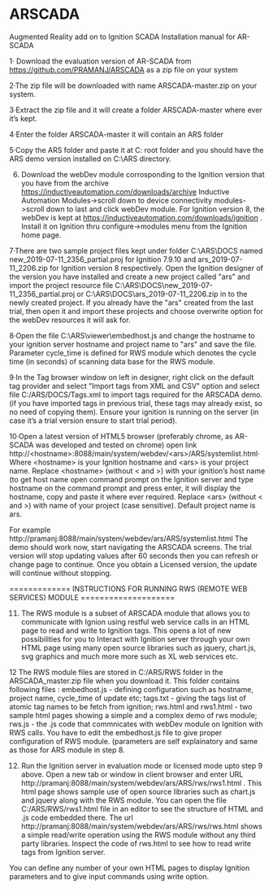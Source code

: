 # ARSCADA
Augmented Reality add on to Ignition SCADA
Installation manual for AR-SCADA

1· Download the evaluation version of AR-SCADA from https://github.com/PRAMANJ/ARSCADA as a zip file on your system

2·The zip file will be downloaded with name ARSCADA-master.zip on your system.

3·Extract the zip file and it will create a folder ARSCADA-master where ever it’s kept.

4·Enter the folder ARSCADA-master it will contain an ARS folder

5·Copy the ARS folder and paste it at C: root folder and you should have the ARS demo version installed on C:\ARS directory.

6. Download the webDev module corrosponding to the Ignition version that you have from the archive https://inductiveautomation.com/downloads/archive Inductive Automation Modules->scroll down to device connectivity modules->scroll down to last and click webDev module. For Ignition version 8, the webDev is kept at  https://inductiveautomation.com/downloads/ignition . Install it on Ignition thru configure->modules menu from the Ignition home page.

7·There are two sample project files kept under folder C:\ARS\DOCS named new_2019-07-11_2356_partial.proj for Ignition 7.9.10 and ars_2019-07-11_2206.zip for Ignition version 8 respectively. Open the Ignition designer of the version you have installed and create a new project called "ars" and import the project resource file C:\ARS\DOCS\new_2019-07-11_2356_partial.proj or C:\ARS\DOCS\ars_2019-07-11_2206.zip in to the newly created project. If you already have the "ars" created from the last trial, then open it and import these projects and choose overwrite option for the webDev resources it will ask for.

8·Open the file C:\ARS\viewer\embedhost.js and change the hostname to your ignition server hostname and project name to "ars" and save the file. Parameter cycle_time is defined for RWS module which denotes the cycle time (in seconds) of scanning data base for the RWS module.

9·In the Tag browser window on left in designer, right click on the default tag provider and select "Import tags from XML and CSV" option and select file C:/ARS/DOCS/Tags.xml to import tags required for the ARSCADA demo. (if you have imported tags in previous trial, these tags may already exist, so no need of copying them). Ensure your ignition is running on the server (in case it’s a trial version ensure to start trial period).

10·Open a latest version of HTML5 browser (preferably chrome, as AR-SCADA was developed and tested on chrome)  open link
http://\<hostname\>:8088/main/system/webdev/\<ars\>/ARS/systemlist.html· Where \<hostname\> is your Ignition hostname and \<ars\> is your project name.  Replace \<hostname\> (without \< and \>) with your ignition’s host name (to get host name open command prompt on the Ignition server and type hostname on the command prompt and press enter, it will display the hostname, copy and paste it where ever required.  Replace \<ars\> (without \< and \>) with name of your project (case sensitive). Default project name is ars.

For example http://pramanj:8088/main/system/webdev/ars/ARS/systemlist.html
The demo should work now, start navigating the ARSCADA screens. The trial version will stop updating values after 60 seconds then you can refresh or change page to continue. Once you obtain a Licensed version, the update will continue without stopping.

============= INSTRUCTIONS FOR RUNNING RWS (REMOTE WEB SERVICES) MODULE ====================

11. The RWS module is a subset of ARSCADA module that allows you to communicate with Ignion using restful web service calls in an HTML page to read and write to Ignition tags. This opens a lot of new possibilities for you to Interact with Ignition server through your own HTML page using many open source libraries such as jquery, chart.js, svg graphics and much more more such as XL web services etc.

12 The RWS module files are stored in C:/ARS/RWS folder in the ARSCADA_master.zip file when you download it. This folder contains following files : embedhost.js - defining configuration such as hostname, project name, cycle_time of update etc; tags.txt - giving the tags list of atomic tag names to be fetch from ignition; rws.html and rws1.html - two sample html pages showing a simple and a complex demo of rws module; rws.js - the .js code that commnicates with webDev module on Ignition with RWS calls. You have to edit the embedhost.js file to give proper configuration of RWS module. (parameters are self explainatory and same as those for ARS module in step 8.

12. Run the Ignition server in evaluation mode or licensed mode upto step 9 above. Open a new tab or window in client browser and enter URL http://pramanj:8088/main/system/webdev/ars/ARS/rws/rws1.html . This html page shows sample use of open source libraries such as chart.js and jquery along with the RWS module. You can open the file C:/ARS/RWS/rws1.html file in an editor to see the structure of HTML and .js code embedded there. The url http://pramanj:8088/main/system/webdev/ars/ARS/rws/rws.html shows a simple read/write operation using the RWS module without any third party libraries. Inspect the code of rws.html to see how to read write tags from Ignition server.

You can define any number of your own HTML pages to display Ignition parameters and to give input commands using write option.
